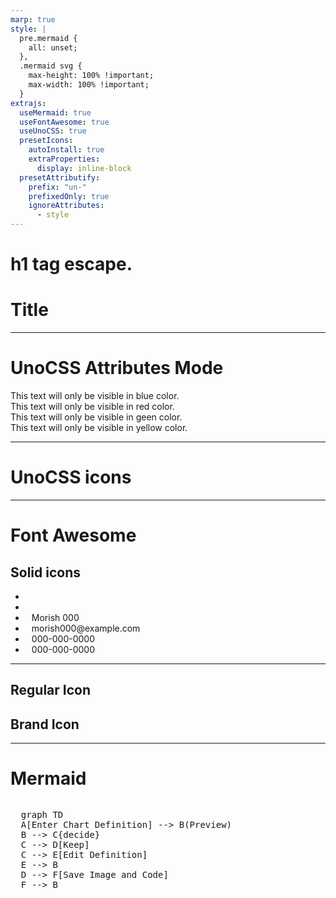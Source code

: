 ```yaml
---
marp: true
style: |
  pre.mermaid {
    all: unset;
  },
  .mermaid svg {
    max-height: 100% !important;
    max-width: 100% !important;
  }
extrajs:
  useMermaid: true
  useFontAwesome: true
  useUnoCSS: true
  presetIcons:
    autoInstall: true
    extraProperties:
      display: inline-block
  presetAttributify:
    prefix: "un-"
    prefixedOnly: true
    ignoreAttributes:
      - style
---
```


<h1>h1 tag escape.</h1>

# Title

---

# UnoCSS Attributes Mode

<div class="text-blue-500" un-cloak>
  This text will only be visible in blue color.
</div>
<div un-text="red-500" un-cloak>
  This text will only be visible in red color.
</div>
<div un-text-green="500" un-cloak>
  This text will only be visible in geen color.
</div>
<div un-text-yellow-500 un-cloak>
  This text will only be visible in yellow color.
</div>

---

# UnoCSS icons

<div class="i-ph-anchor-simple-thin"></div>
<div class="i-mdi-alarm text-orange-400"></div>
<div class="i-logos-vue text-3xl"></div>
<div class="i-carbon-sun dark:i-carbon-moon" un-cloak></div>
<div class="i-twemoji-grinning-face-with-smiling-eyes hover:i-twemoji-face-with-tears-of-joy"></div>
<div class="i-flagpack:jp"></div>
<div class="i-flagpack:us"></div>
<div class="i-tdesign:arrow-right-circle-filled"></div>
<div style="color: red;">
  <div class="i-fa6-solid:user"></div>
  <i class="i-fa6-solid:user"></i>
  <i class="i-fa6-regular:address-book"></i>
  <i class="i-fa6-brands:github"></i>
</div>

---

# Font Awesome

## Solid icons

- <i class="fas fa-alien"></i>
- <i class="fas fa-check-circle" style="margin-right: 10px; color: red;"></i>
- <i class="fas fa-user" style="margin-right: 10px; color: blue;"></i>Morish 000
- <i class="fas fa-envelope" style="margin-right: 10px; color: blue;"></i>morish000&#64;example.com
- <i class="fas fa-phone" style="margin-right: 10px; color: blue;"></i>000-000-0000
- <i class="fas fa-fax" style="margin-right: 10px; color: blue;"></i>000-000-0000

---

## Regular Icon

<i class="fa-regular fa-address-card"></i>

## Brand Icon

<i class="fa-brands fa-twitter"></i>

---

# Mermaid

<div style="display: flex;">
<pre class="mermaid" style="transform: translateX(0%) translateY(0%) scale(1.0);">
  graph TD
  A[Enter Chart Definition] --> B(Preview)
  B --> C{decide}
  C --> D[Keep]
  C --> E[Edit Definition]
  E --> B
  D --> F[Save Image and Code]
  F --> B
</pre>
</div>

